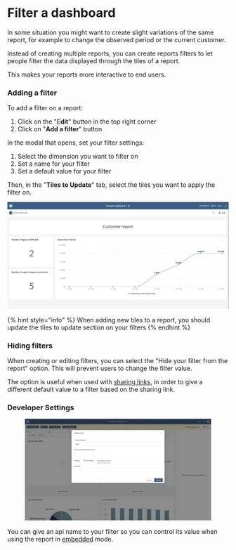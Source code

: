 # Filter a dashboard

In some situation you might want to create slight variations of the same report, for example to change the observed period or the current customer.&#x20;

Instead of creating multiple reports, you can create reports filters to let people filter the data displayed through the tiles of a report.&#x20;

This makes your reports more interactive to end users.

### Adding a filter

To add a filter on a report:

1. Click on the "E**dit**" button in the top right corner
2. Click on "**Add a filter**" button

In the modal that opens, set your filter settings:&#x20;

1. Select the dimension you want to filter on
2. Set a name for your filter
3. Set a default value for your filter

Then, in the "**Tiles to Update**" tab, select the tiles you want to apply the filter on.

![](<../../.gitbook/assets/customer filter.gif>)

{% hint style="info" %}
When adding new tiles to a report, you should update the tiles to update section on your filters
{% endhint %}

### Hiding filters

When creating or editing filters, you can select the "Hide your filter from the report" option. This will prevent users to change the filter value.

The option is useful when used with [sharing links](share-a-report-by-link.md), in order to give a different default value to a filter based on the sharing link.



### **Developer Settings**

<figure><img src="../../.gitbook/assets/image (18).png" alt=""><figcaption></figcaption></figure>

You can give an api name to your filter so you can control its value when using the report in [embedded](../../embedding/embedding-api.md#access-your-filters-api-name) mode.
